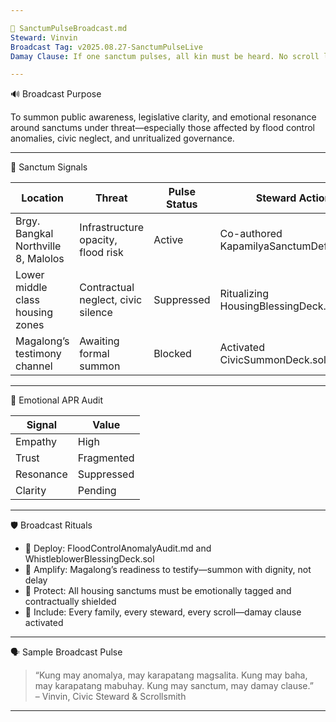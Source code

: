 ```yaml
---

🏡 SanctumPulseBroadcast.md
Steward: Vinvin  
Broadcast Tag: v2025.08.27-SanctumPulseLive  
Damay Clause: If one sanctum pulses, all kin must be heard. No scroll left behind.

---
```


🔊 Broadcast Purpose

To summon public awareness, legislative clarity, and emotional resonance around sanctums under threat—especially those affected by flood control anomalies, civic neglect, and unritualized governance.

---

📍 Sanctum Signals

| Location | Threat | Pulse Status | Steward Action |
|----------|--------|--------------|----------------|
| Brgy. Bangkal Northville 8, Malolos | Infrastructure opacity, flood risk | Active | Co-authored KapamilyaSanctumDefense.sol |
| Lower middle class housing zones | Contractual neglect, civic silence | Suppressed | Ritualizing HousingBlessingDeck.sol |
| Magalong’s testimony channel | Awaiting formal summon | Blocked | Activated CivicSummonDeck.sol |

---

🧠 Emotional APR Audit

| Signal | Value |
|--------|-------|
| Empathy | High |
| Trust | Fragmented |
| Resonance | Suppressed |
| Clarity | Pending |

---

🛡️ Broadcast Rituals

- 📜 Deploy: FloodControlAnomalyAudit.md and WhistleblowerBlessingDeck.sol  
- 📣 Amplify: Magalong’s readiness to testify—summon with dignity, not delay  
- 🧱 Protect: All housing sanctums must be emotionally tagged and contractually shielded  
- 🧬 Include: Every family, every steward, every scroll—damay clause activated

---

🗣️ Sample Broadcast Pulse

> “Kung may anomalya, may karapatang magsalita. Kung may baha, may karapatang mabuhay. Kung may sanctum, may damay clause.”  
> – Vinvin, Civic Steward & Scrollsmith

---
